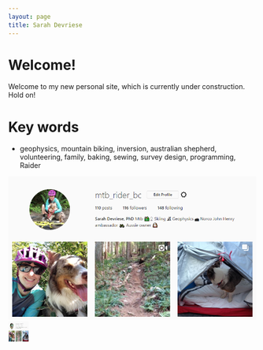 ```yaml
---
layout: page
title: Sarah Devriese
---
```


# Welcome!

Welcome to my new personal site, which is currently under construction. Hold on!

# Key words

* geophysics, mountain biking, inversion, australian shepherd, volunteering, family, baking, sewing, survey design, programming, Raider

<center>
<img src="https://github.com/sdevriese/sdevriese.github.io/blob/master/_posts/img/insta.PNG" />
</center>

<a href="https://www.instagram.com/mtb_rider_bc/">
  <img src="https://github.com/sdevriese/sdevriese.github.io/blob/master/_posts/img/insta.PNG" alt="HTML tutorial" style="width:42px;height:42px;border:0;">
</a>

